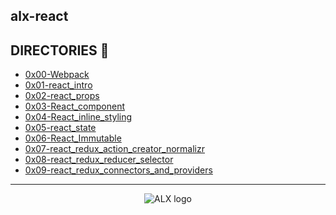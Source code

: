 ## alx-react

## DIRECTORIES :file_folder:

- [0x00-Webpack](0x00-Webpack)
- [0x01-react_intro](0x01-react_intro)
- [0x02-react_props](0x02-react_props)
- [0x03-React_component](0x03-React_component)
- [0x04-React_inline_styling](0x04-React_inline_styling)
- [0x05-react_state](0x05-react_state)
- [0x06-React_Immutable](0x06-React_Immutable)
- [0x07-react_redux_action_creator_normalizr](0x07-react_redux_action_creator_normalize)
- [0x08-react_redux_reducer_selector](0x08-react_redux_reducer_selector)
- [0x09-react_redux_connectors_and_providers](0x09-react_redux_connectors_and_providers)
---
<div align="center">
  <img src="https://lh3.googleusercontent.com/vH1HTHhq7BIEuhIDuEc2Wrc2LgZigsJEWDR56ALuDFRZv9-jqCgHNHuBHIB-fLrrbwp7tJ8b7qeIJo0VtHUh=s0" alt="ALX logo">
</div>

